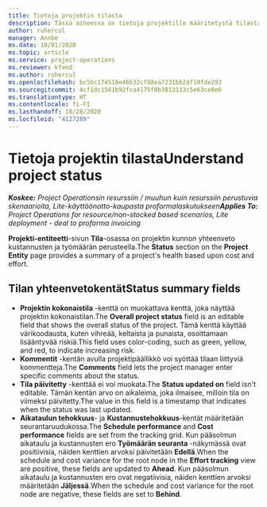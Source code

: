 ```yaml
---
title: Tietoja projektin tilasta
description: Tässä aiheessa on tietoja projektille määritetystä tilasta Dynamics 365 Project Operationsissa.
author: ruhercul
manager: Annbe
ms.date: 10/01/2020
ms.topic: article
ms.service: project-operations
ms.reviewer: kfend
ms.author: ruhercul
ms.openlocfilehash: bc5bc174518e46b32cf88ea7231bb2df10fde292
ms.sourcegitcommit: 4cf1dc1561b92fca4175f0b3813133c5e63ce8e6
ms.translationtype: HT
ms.contentlocale: fi-FI
ms.lasthandoff: 10/28/2020
ms.locfileid: "4127289"
---
```

# <a name="understand-project-status"></a><span data-ttu-id="d369f-103">Tietoja projektin tilasta</span><span class="sxs-lookup"><span data-stu-id="d369f-103">Understand project status</span></span>

<span data-ttu-id="d369f-104">_**Koskee:** Project Operationsin resurssiin / muuhun kuin resurssiin perustuvia skenaarioita, Lite-käyttöönotto-kaupasta proformalaskutukseen_</span><span class="sxs-lookup"><span data-stu-id="d369f-104">_**Applies To:** Project Operations for resource/non-stocked based scenarios, Lite deployment - deal to proforma invoicing_</span></span>


<span data-ttu-id="d369f-105">**Projekti-entiteetti**-sivun **Tila**-osassa on projektin kunnon yhteenveto kustannusten ja työmäärän perusteella.</span><span class="sxs-lookup"><span data-stu-id="d369f-105">The **Status** section on the **Project Entity** page provides a summary of a project's health based upon cost and effort.</span></span>


## <a name="status-summary-fields"></a><span data-ttu-id="d369f-106">Tilan yhteenvetokentät</span><span class="sxs-lookup"><span data-stu-id="d369f-106">Status summary fields</span></span>

- <span data-ttu-id="d369f-107">**Projektin kokonaistila** -kenttä on muokattava kenttä, joka näyttää projektin kokonaistilan.</span><span class="sxs-lookup"><span data-stu-id="d369f-107">The **Overall project status** field is an editable field that shows the overall status of the project.</span></span> <span data-ttu-id="d369f-108">Tämä kenttä käyttää värikoodausta, kuten vihreää, keltaista ja punaista, osoittamaan lisääntyvää riskiä.</span><span class="sxs-lookup"><span data-stu-id="d369f-108">This field uses color-coding, such as green, yellow, and red, to indicate increasing risk.</span></span> 
- <span data-ttu-id="d369f-109">**Kommentit** -kentän avulla projektipäällikkö voi syöttää tilaan liittyviä kommentteja.</span><span class="sxs-lookup"><span data-stu-id="d369f-109">The **Comments** field lets the project manager enter specific comments about the status.</span></span> 
- <span data-ttu-id="d369f-110">**Tila päivitetty** -kenttää ei voi muokata.</span><span class="sxs-lookup"><span data-stu-id="d369f-110">The **Status updated on** field isn't editable.</span></span> <span data-ttu-id="d369f-111">Tämän kentän arvo on aikaleima, joka ilmaisee, milloin tila on viimeksi päivitetty.</span><span class="sxs-lookup"><span data-stu-id="d369f-111">The value in this field is a timestamp that indicates when the status was last updated.</span></span>
- <span data-ttu-id="d369f-112">**Aikataulun tehokkuus**- ja **Kustannustehokkuus**-kentät määritetään seurantaruudukossa.</span><span class="sxs-lookup"><span data-stu-id="d369f-112">The **Schedule performance** and **Cost performance** fields are set from the tracking grid.</span></span> <span data-ttu-id="d369f-113">Kun pääsolmun aikataulu ja kustannusten ero **Työmäärän seuranta** -näkymässä ovat positiivisia, näiden kenttien arvoksi päivitetään **Edellä**.</span><span class="sxs-lookup"><span data-stu-id="d369f-113">When the schedule and cost variance for the root node in the **Effort tracking** view are positive, these fields are updated to **Ahead**.</span></span> <span data-ttu-id="d369f-114">Kun pääsolmun aikataulu ja kustannusten ero ovat negatiivisia, näiden kenttien arvoksi määritetään **Jäljessä**.</span><span class="sxs-lookup"><span data-stu-id="d369f-114">When the schedule and cost variance for the root node are negative, these fields are set to **Behind**.</span></span>
